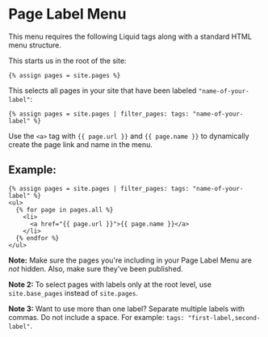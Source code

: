 # Page Label Menu

This menu requires the following Liquid tags along with a standard HTML menu structure.

This starts us in the root of the site:

```
{% assign pages = site.pages %}
```

This selects all pages in your site that have been labeled `"name-of-your-label"`:

```
{% assign pages = site.pages | filter_pages: tags: "name-of-your-label" %}
```

Use the `<a>` tag with `{{ page.url }}` and `{{ page.name }}` to dynamically create the page link and name in the menu.

## Example:

```
{% assign pages = site.pages | filter_pages: tags: "name-of-your-label" %}
<ul>
  {% for page in pages.all %}
    <li>
      <a href="{{ page.url }}">{{ page.name }}</a>
    </li>
  {% endfor %}
</ul>
```

**Note:** Make sure the pages you're including in your Page Label Menu are _not_ hidden. Also, make sure they've been published.

**Note 2:** To select pages with labels only at the root level, use `site.base_pages` instead of `site.pages`.

**Note 3:** Want to use more than one label? Separate multiple labels with commas. Do not include a space. For example:
`tags: "first-label,second-label"`.
